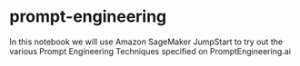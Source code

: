 # prompt-engineering
In this notebook we will use Amazon SageMaker JumpStart to try out the various Prompt Engineering Techniques specified on PromptEngineering.ai
